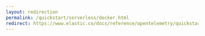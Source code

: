 ```yaml
---
layout: redirection
permalink: /quickstart/serverless/docker.html
redirect: https://www.elastic.co/docs/reference/opentelemetry/quickstart/serverless/docker
---
```

